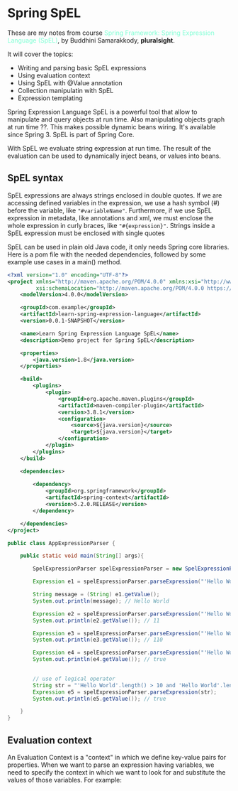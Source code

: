 # Spring SpEL 
These are my notes from course <span style="color:aquamarine">Spring Framework: Spring Expression Language (SpEL)</span>, by Buddhini Samarakkody, **pluralsight**.

It will cover the topics:
- Writing and parsing basic SpEL expressions
- Using evaluation context
- Using SpEL with @Value annotation
- Collection manipulatin with SpEL
- Expression templating

Spring Expression Language SpEL is a powerful tool that allow to manipulate and query objects at run time. Also manipulating objects graph at run time ??. This makes possible dynamic beans wiring. It's available since Spring 3. SpEL is part of Spring Core.

With SpEL we evaluate string expression at run time. The result of the evaluation can be used to dynamically inject beans,  or values into beans.

## SpEL syntax
SpEL expressions are always strings enclosed in double quotes. If we are accessing defined variables in the expression, we use a hash symbol (#) before the variable, like `"#variableName"`. Furthermore, if we use SpEL expression in metadata, like annotations and xml, we must enclose the whole expression in curly braces, like `"#{expression}"`. Strings inside a SpEL expression must be enclosed with single quotes  

SpEL can be used in plain old Java code, it only needs Spring core libraries. Here is a pom file with the needed dependencies, followed by some example use cases in a main() method.

```xml
<?xml version="1.0" encoding="UTF-8"?>
<project xmlns="http://maven.apache.org/POM/4.0.0" xmlns:xsi="http://www.w3.org/2001/XMLSchema-instance"
         xsi:schemaLocation="http://maven.apache.org/POM/4.0.0 https://maven.apache.org/xsd/maven-4.0.0.xsd">
    <modelVersion>4.0.0</modelVersion>

    <groupId>com.example</groupId>
    <artifactId>learn-spring-expression-language</artifactId>
    <version>0.0.1-SNAPSHOT</version>

    <name>Learn Spring Expression Language SpEL</name>
    <description>Demo project for Spring SpEL</description>

    <properties>
        <java.version>1.8</java.version>
    </properties>

    <build>
        <plugins>
            <plugin>
                <groupId>org.apache.maven.plugins</groupId>
                <artifactId>maven-compiler-plugin</artifactId>
                <version>3.8.1</version>
                <configuration>
                    <source>${java.version}</source>
                    <target>${java.version}</target>
                </configuration>
            </plugin>
        </plugins>
    </build>

    <dependencies>
     
        <dependency>
            <groupId>org.springframework</groupId>
            <artifactId>spring-context</artifactId>
            <version>5.2.0.RELEASE</version>
        </dependency>

    </dependencies>
</project>
```

```java
public class AppExpressionParser {

    public static void main(String[] args){

        SpelExpressionParser spelExpressionParser = new SpelExpressionParser();

        Expression e1 = spelExpressionParser.parseExpression("'Hello World'");

        String message = (String) e1.getValue();
        System.out.println(message); // Hello World

        Expression e2 = spelExpressionParser.parseExpression("'Hello World'.length()");
        System.out.println(e2.getValue()); // 11

        Expression e3 = spelExpressionParser.parseExpression("'Hello World'.length()*10");
        System.out.println(e3.getValue()); // 110

        Expression e4 = spelExpressionParser.parseExpression("'Hello World'.length() > 10");
        System.out.println(e4.getValue()); // true

        
        // use of logical operator
        String str = "'Hello World'.length() > 10 and 'Hello World'.length()<20";
        Expression e5 = spelExpressionParser.parseExpression(str);
        System.out.println(e5.getValue()); // true

    }
}
```

## Evaluation context

An Evaluation Context is a "context" in which we define key-value pairs for properties. When we want to parse an expression having variables, we need to specify the context in which we want to look for and substitute the values of those variables. For example: 